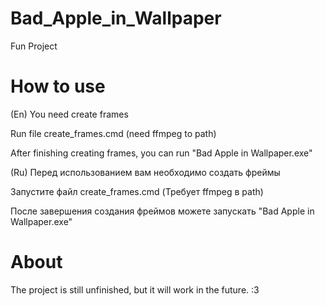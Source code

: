 # Bad_Apple_in_Wallpaper
Fun Project

# How to use
(En)
You need create frames

Run file create_frames.cmd (need ffmpeg to path)

After finishing creating frames, you can run "Bad Apple in Wallpaper.exe"



(Ru)
Перед использованием вам необходимо создать фреймы

Запустите файл create_frames.cmd (Требует ffmpeg в path)

После завершения создания фреймов можете запускать "Bad Apple in Wallpaper.exe"

# About
The project is still unfinished, but it will work in the future.
:3
